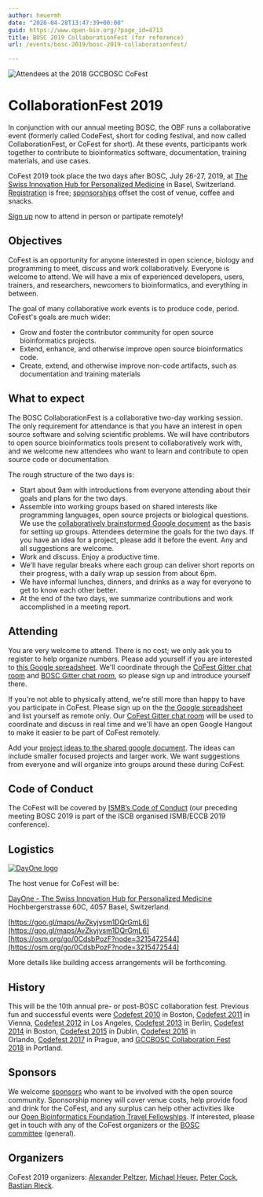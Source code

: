 ```yaml
---
author: heuermh
date: "2020-04-28T13:47:39+00:00"
guid: https://www.open-bio.org/?page_id=4713
title: BOSC 2019 CollaborationFest (for reference)
url: /events/bosc-2019/bosc-2019-collaborationfest/

---
```

![Attendees at the 2018 GCCBOSC CoFest](wp/wp-content/uploads/2019/02/attendees_stairs.jpg)

# CollaborationFest 2019

In conjunction with our annual meeting BOSC, the OBF runs a collaborative event (formerly called CodeFest, short for coding festival, and now called CollaborationFest, or CoFest for short). At these events, participants work together to contribute to bioinformatics software, documentation, training materials, and use cases.

CoFest 2019 took place the two days after BOSC, July 26-27, 2019, at [The Swiss Innovation Hub for Personalized Medicine](https://www.dayone.swiss/dayone.html) in Basel, Switzerland. [Registration](https://docs.google.com/spreadsheets/d/1KmUvbKo7AXwivjCLkFv3Dd-z4fhNrS2pXotMse9QGCg/edit#gid=0) is free; [sponsorships](/events/bosc/sponsors/) offset the cost of venue, coffee and snacks.

[Sign up](https://docs.google.com/spreadsheets/d/1KmUvbKo7AXwivjCLkFv3Dd-z4fhNrS2pXotMse9QGCg/edit#gid=0) now to attend in person or partipate remotely!

## Objectives

CoFest is an opportunity for anyone interested in open science, biology and programming to meet, discuss and work collaboratively. Everyone is welcome to attend. We will have a mix of experienced developers, users, trainers, and researchers, newcomers to bioinformatics, and everything in between.

The goal of many collaborative work events is to produce code, period. CoFest's goals are much wider:

- Grow and foster the contributor community for open source bioinformatics projects.
- Extend, enhance, and otherwise improve open source bioinformatics code.
- Create, extend, and otherwise improve non-code artifacts, such as documentation and training materials

## What to expect

The BOSC CollaborationFest is a collaborative two-day working session. The only requirement for attendance is that you have an interest in open source software and solving scientific problems. We will have contributors to open source bioinformatics tools present to collaboratively work with, and we welcome new attendees who want to learn and contribute to open source code or documentation.

The rough structure of the two days is:

- Start about 9am with introductions from everyone attending about their goals and plans for the two days.
- Assemble into working groups based on shared interests like programming languages, open source projects or biological questions. We use the [collaboratively brainstormed Google document](https://docs.google.com/document/d/1UaScEaOchWPCTdBei8PLCIcKLEqVdhDimOj4zFydhnk/edit?usp=sharing) as the basis for setting up groups. Attendees determine the goals for the two days. If you have an idea for a project, please add it before the event. Any and all suggestions are welcome.
- Work and discuss. Enjoy a productive time.
- We'll have regular breaks where each group can deliver short reports on their progress, with a daily wrap up session from about 6pm.
- We have informal lunches, dinners, and drinks as a way for everyone to get to know each other better.
- At the end of the two days, we summarize contributions and work accomplished in a meeting report.

## Attending

You are very welcome to attend. There is no cost; we only ask you to register to help organize numbers. Please add yourself if you are interested to [this Google spreadsheet](https://docs.google.com/spreadsheets/d/1KmUvbKo7AXwivjCLkFv3Dd-z4fhNrS2pXotMse9QGCg/edit?usp=sharing). We'll coordinate through the [CoFest Gitter chat room](https://gitter.im/chapmanb/obf-codefest) and [BOSC Gitter chat room](https://gitter.im/OBF/BOSC_community), so please sign up and introduce yourself there.

If you're not able to physically attend, we're still more than happy to have you participate in CoFest. Please sign up on the [the Google spreadsheet](https://docs.google.com/spreadsheets/d/1KmUvbKo7AXwivjCLkFv3Dd-z4fhNrS2pXotMse9QGCg/edit?usp=sharing) and list yourself as remote only. Our [CoFest Gitter chat room](https://gitter.im/chapmanb/obf-codefest) will be used to coordinate and discuss in real time and we'll have an open Google Hangout to make it easier to be part of CoFest remotely.

Add your [project ideas to the shared google document](https://docs.google.com/document/d/1UaScEaOchWPCTdBei8PLCIcKLEqVdhDimOj4zFydhnk/edit?usp=sharing). The ideas can include smaller focused projects and larger work. We want suggestions from everyone and will organize into groups around these during CoFest.

## Code of Conduct

The CoFest will be covered by [ISMB’s Code of Conduct](https://www.iscb.org/ismbeccb2019-codeofconduct) (our preceding meeting BOSC 2019 is part of the ISCB organised ISMB/ECCB 2019 conference).

## Logistics

[![DayOne logo](wp/wp-content/uploads/2019/05/dayone_logo.png)](https://www.dayone.swiss/dayone.html)

The host venue for CoFest will be:

[DayOne - The Swiss Innovation Hub for Personalized Medicine](https://www.dayone.swiss/dayone.html)  
Hochbergerstrasse 60C, 4057 Basel, Switzerland.

[https://goo.gl/maps/AvZkyjvsm1DQrGmL6](https://goo.gl/maps/AvZkyjvsm1DQrGmL6)  
[https://osm.org/go/0CdsbPozF?node=3215472544](https://osm.org/go/0CdsbPozF?node=3215472544)

More details like building access arrangements will be forthcoming.

## History

This will be the 10th annual pre- or post-BOSC collaboration fest. Previous fun and successful events were [Codefest 2010](/wiki/Codefest_2010) in Boston, [Codefest 2011](/wiki/Codefest_2011) in Vienna, [Codefest 2012](/wiki/Codefest_2012) in Los Angeles, [Codefest 2013](/wiki/Codefest_2013) in Berlin, [Codefest 2014](/wiki/Codefest_2014) in Boston, [Codefest 2015](/wiki/Codefest_2015) in Dublin, [Codefest 2016](/wiki/Codefest_2016) in Orlando, [Codefest 2017](/wiki/Codefest_2017) in Prague, and [GCCBOSC Collaboration Fest 2018](https://galaxyproject.org/events/gccbosc2018/collaboration/) in Portland.

## Sponsors

We welcome [sponsors](/events/bosc/sponsors/) who want to be involved with the open source community. Sponsorship money will cover venue costs, help provide food and drink for the CoFest, and any surplus can help other activities like our [Open Bioinformatics Foundation Travel Fellowships](https://github.com/OBF/obf-docs/blob/master/Travel_fellowships.md). If interested, please get in touch with any of the CoFest organizers or the [BOSC committee](mailto:bosc@open-bio.org) (general).

## Organizers

CoFest 2019 organizers: [Alexander Peltzer](https://github.com/apeltzer/), [Michael Heuer](https://github.com/heuermh), [Peter Cock](https://github.com/peterjc), [Bastian Rieck](https://github.com/Pseudomanifold).
